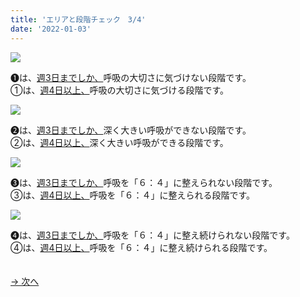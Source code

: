 ```yaml
---
title: 'エリアと段階チェック　3/4'
date: '2022-01-03'
---
```

![](/images/a_01_.jpg)

➊は、[週3日までしか、]()呼吸の大切さに気づけない段階です。   
①は、[週4日以上、]()呼吸の大切さに気づける段階です。

![](/images/a_02_.jpg)

➋は、[週3日までしか、]()深く大きい呼吸ができない段階です。   
②は、[週4日以上、]()深く大きい呼吸ができる段階です。

![](/images/a_03_.jpg)

➌は、[週3日までしか、]()呼吸を「６：４」に整えられない段階です。   
③は、[週4日以上、]()呼吸を「６：４」に整えられる段階です。

![](/images/a_04_.jpg)

➍は、[週3日までしか、]()呼吸を「６：４」に整え続けられない段階です。    
④は、[週4日以上、]()呼吸を「６：４」に整え続けられる段階です。

　  
[ → 次へ ](/posts/01-4)
